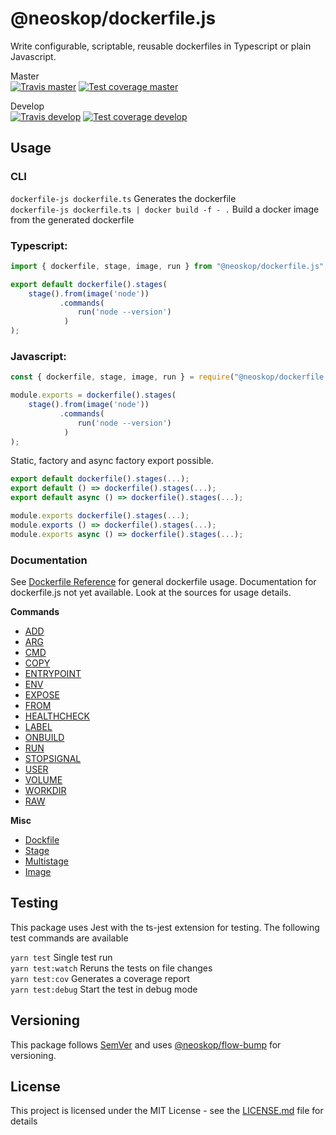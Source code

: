 # @neoskop/dockerfile.js

Write configurable, scriptable, reusable dockerfiles in Typescript or plain Javascript.

Master  
[![Travis master][travis-master-image]][travis-master-url]
[![Test coverage master][coveralls-master-image]][coveralls-master-url]

Develop  
[![Travis develop][travis-develop-image]][travis-develop-url]
[![Test coverage develop][coveralls-develop-image]][coveralls-develop-url]

## Usage

### CLI

`dockerfile-js dockerfile.ts` Generates the dockerfile  
`dockerfile-js dockerfile.ts | docker build -f - .` Build a docker image from the generated dockerfile

### Typescript:
```typescript
import { dockerfile, stage, image, run } from "@neoskop/dockerfile.js";

export default dockerfile().stages(
    stage().from(image('node'))
           .commands(
               run('node --version')
            )
);
```

### Javascript:  
```javascript
const { dockerfile, stage, image, run } = require("@neoskop/dockerfile.js");

module.exports = dockerfile().stages(
    stage().from(image('node'))
           .commands(
               run('node --version')
            )
);
```

Static, factory and async factory export possible.

```typescript
export default dockerfile().stages(...);
export default () => dockerfile().stages(...);
export default async () => dockerfile().stages(...);

module.exports dockerfile().stages(...);
module.exports () => dockerfile().stages(...);
module.exports async () => dockerfile().stages(...);
```

### Documentation

See [Dockerfile Reference](https://docs.docker.com/engine/reference/builder/) for general dockerfile usage. Documentation for dockerfile.js not yet available. Look at the sources for usage details.

**Commands**

* [ADD](./src/lib/add.ts)
* [ARG](./src/lib/arg.ts)
* [CMD](./src/lib/cmd.ts)
* [COPY](./src/lib/copy.ts)
* [ENTRYPOINT](./src/lib/entrypoint.ts)
* [ENV](./src/lib/env.ts)
* [EXPOSE](./src/lib/expose.ts)
* [FROM](./src/lib/from.ts)
* [HEALTHCHECK](./src/lib/healthcheck.ts)
* [LABEL](./src/lib/label.ts)
* [ONBUILD](./src/lib/onbuild.ts)
* [RUN](./src/lib/run.ts)
* [STOPSIGNAL](./src/lib/stopsignal.ts)
* [USER](./src/lib/user.ts)
* [VOLUME](./src/lib/volume.ts)
* [WORKDIR](./src/lib/workdir.ts)
* [RAW](./src/lib/raw.ts)

**Misc**
* [Dockfile](./src/dockerfile.ts)
* [Stage](./src/stage.ts)
* [Multistage](./src/multistage.ts)
* [Image](./src/image.ts)


## Testing

This package uses Jest with the ts-jest extension for testing. The following test commands are available

`yarn test` Single test run  
`yarn test:watch` Reruns the tests on file changes  
`yarn test:cov` Generates a coverage report  
`yarn test:debug` Start the test in debug mode  

## Versioning

This package follows [SemVer](https://semver.org/) and uses [@neoskop/flow-bump](https://github.com/neoskop/flow-bump) for versioning.

## License

This project is licensed under the MIT License - see the [LICENSE.md](./LICENSE.md) file for details

[travis-master-image]: https://img.shields.io/travis/neoskop/dockerfile.js/master.svg
[travis-master-url]: https://travis-ci.org/neoskop/dockerfile.js
[travis-develop-image]: https://img.shields.io/travis/neoskop/dockerfile.js/develop.svg
[travis-develop-url]: https://travis-ci.org/neoskop/dockerfile.js
[coveralls-master-image]: https://coveralls.io/repos/github/neoskop/dockerfile.js/badge.svg?branch=master
[coveralls-master-url]: https://coveralls.io/github/neoskop/dockerfile.js?branch=master
[coveralls-develop-image]: https://coveralls.io/repos/github/neoskop/dockerfile.js/badge.svg?branch=develop
[coveralls-develop-url]: https://coveralls.io/github/neoskop/dockerfile.js?branch=develop
